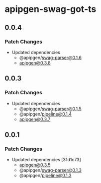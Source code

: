 # apipgen-swag-got-ts

## 0.0.4

### Patch Changes

- Updated dependencies
  - @apipgen/swag-parser@0.1.6
  - apipgen@0.3.8

## 0.0.3

### Patch Changes

- Updated dependencies
  - @apipgen/swag-parser@0.1.5
  - @apipgen/pipeline@0.1.4
  - apipgen@0.3.7

## 0.0.1

### Patch Changes

- Updated dependencies [31d1c73]
  - apipgen@0.3.5
  - @apipgen/swag-parser@0.1.3
  - @apipgen/pipeline@0.1.3
